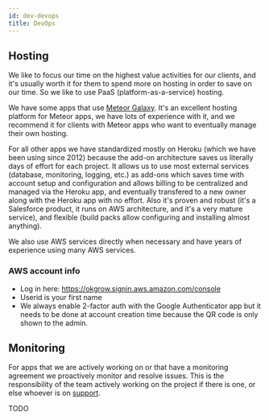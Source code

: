 ```yaml
---
id: dev-devops
title: DevOps
---
```


## Hosting

We like to focus our time on the highest value activities for our clients, and it's usually worth it for them to spend more on hosting in order to save on our time. So we like to use PaaS (platform-as-a-service) hosting.

We have some apps that use [Meteor Galaxy](https://galaxy.meteor.com/). It's an excellent hosting platform for Meteor apps, we have lots of experience with it, and we recommend it for clients with Meteor apps who want to eventually manage their own hosting.

For all other apps we have standardized mostly on Heroku (which we have been using since 2012) because the add-on architecture saves us literally days of effort for each project. It allows us to use most external services (database, monitoring, logging, etc.) as add-ons which saves time with account setup and configuration and allows billing to be centralized and managed via the Heroku app, and eventually transfered to a new owner along with the Heroku app with no effort.
Also it's proven and robust (it's a Salesforce product, it runs on AWS architecture, and it's a very mature service), and flexible (build packs allow configuring and installing almost anything).

We also use AWS services directly when necessary and have years of experience using many AWS services.

### AWS account info

* Log in here: https://okgrow.signin.aws.amazon.com/console
* Userid is your first name
* We always enable 2-factor auth with the Google Authenticator app but it needs to be done at account creation time because the QR code is only shown to the admin.

## Monitoring

For apps that we are actively working on or that have a monitoring agreement we proactively monitor and resolve issues. This is the responsibility of the team actively working on the project if there is one, or else whoever is on [support](#support-role).

TODO
